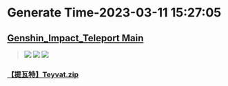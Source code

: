 # Generate Time-2023-03-11 15:27:05

## [Genshin_Impact_Teleport Main](https://github.com/Sam5440/Genshin_Impact_Teleport)

>![](https://komarev.com/ghpvc/?username=done439)
>![](https://komarev.com/ghpvc/?username=done438)
>![](https://komarev.com/ghpvc/?username=done437)

### [【提瓦特】Teyvat.zip](https://raw.githubusercontent.com/Sam5440/Genshin_Impact_Teleport/download/AutoGeneratePoint/Points%28SortByItemKind%29%5Bver3.4%5D%5Bcn-en%5D%5B2023-01-18%5D/%E3%80%90Test%E3%80%91Teleport%20ALL%5Bv3.4%5D%5BAL-15M%5D%5B2023-01-18%5D/%E3%80%90%E6%80%AA%E7%89%A9%E3%80%91Monster/%E3%80%90%E6%B5%AA%E4%BA%BA%E3%80%91Nobushi/%E3%80%90%E6%8F%90%E7%93%A6%E7%89%B9%E3%80%91Teyvat.zip)

